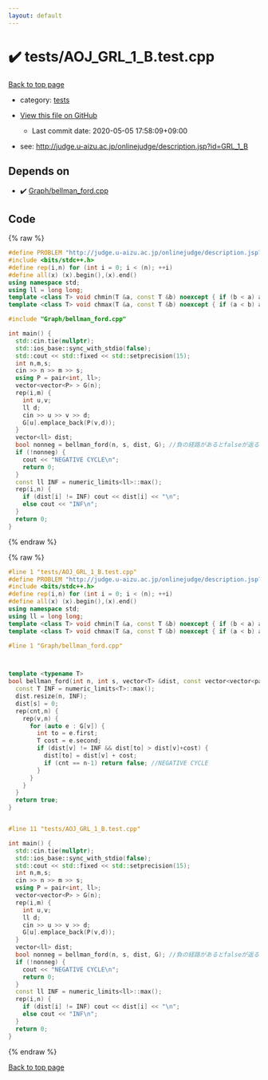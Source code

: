 ```yaml
---
layout: default
---
```


<!-- mathjax config similar to math.stackexchange -->
<script type="text/javascript" async
  src="https://cdnjs.cloudflare.com/ajax/libs/mathjax/2.7.5/MathJax.js?config=TeX-MML-AM_CHTML">
</script>
<script type="text/x-mathjax-config">
  MathJax.Hub.Config({
    TeX: { equationNumbers: { autoNumber: "AMS" }},
    tex2jax: {
      inlineMath: [ ['$','$'] ],
      processEscapes: true
    },
    "HTML-CSS": { matchFontHeight: false },
    displayAlign: "left",
    displayIndent: "2em"
  });
</script>

<script type="text/javascript" src="https://cdnjs.cloudflare.com/ajax/libs/jquery/3.4.1/jquery.min.js"></script>
<script src="https://cdn.jsdelivr.net/npm/jquery-balloon-js@1.1.2/jquery.balloon.min.js" integrity="sha256-ZEYs9VrgAeNuPvs15E39OsyOJaIkXEEt10fzxJ20+2I=" crossorigin="anonymous"></script>
<script type="text/javascript" src="../../assets/js/copy-button.js"></script>
<link rel="stylesheet" href="../../assets/css/copy-button.css" />


# :heavy_check_mark: tests/AOJ_GRL_1_B.test.cpp

<a href="../../index.html">Back to top page</a>

* category: <a href="../../index.html#b61a6d542f9036550ba9c401c80f00ef">tests</a>
* <a href="{{ site.github.repository_url }}/blob/master/tests/AOJ_GRL_1_B.test.cpp">View this file on GitHub</a>
    - Last commit date: 2020-05-05 17:58:09+09:00


* see: <a href="http://judge.u-aizu.ac.jp/onlinejudge/description.jsp?id=GRL_1_B">http://judge.u-aizu.ac.jp/onlinejudge/description.jsp?id=GRL_1_B</a>


## Depends on

* :heavy_check_mark: <a href="../../library/Graph/bellman_ford.cpp.html">Graph/bellman_ford.cpp</a>


## Code

<a id="unbundled"></a>
{% raw %}
```cpp
#define PROBLEM "http://judge.u-aizu.ac.jp/onlinejudge/description.jsp?id=GRL_1_B"
#include <bits/stdc++.h>
#define rep(i,n) for (int i = 0; i < (n); ++i)
#define all(x) (x).begin(),(x).end()
using namespace std;
using ll = long long;
template <class T> void chmin(T &a, const T &b) noexcept { if (b < a) a = b; }
template <class T> void chmax(T &a, const T &b) noexcept { if (a < b) a = b; }

#include "Graph/bellman_ford.cpp"

int main() {
  std::cin.tie(nullptr);
  std::ios_base::sync_with_stdio(false);
  std::cout << std::fixed << std::setprecision(15);
  int n,m,s;
  cin >> n >> m >> s;
  using P = pair<int, ll>;
  vector<vector<P> > G(n);
  rep(i,m) {
    int u,v;
    ll d;
    cin >> u >> v >> d;
    G[u].emplace_back(P(v,d));
  }
  vector<ll> dist;
  bool nonneg = bellman_ford(n, s, dist, G); //負の経路があるとfalseが返る
  if (!nonneg) {
    cout << "NEGATIVE CYCLE\n";
    return 0;
  }
  const ll INF = numeric_limits<ll>::max();
  rep(i,n) {
    if (dist[i] != INF) cout << dist[i] << "\n";
    else cout << "INF\n";
  }
  return 0;
}
```
{% endraw %}

<a id="bundled"></a>
{% raw %}
```cpp
#line 1 "tests/AOJ_GRL_1_B.test.cpp"
#define PROBLEM "http://judge.u-aizu.ac.jp/onlinejudge/description.jsp?id=GRL_1_B"
#include <bits/stdc++.h>
#define rep(i,n) for (int i = 0; i < (n); ++i)
#define all(x) (x).begin(),(x).end()
using namespace std;
using ll = long long;
template <class T> void chmin(T &a, const T &b) noexcept { if (b < a) a = b; }
template <class T> void chmax(T &a, const T &b) noexcept { if (a < b) a = b; }

#line 1 "Graph/bellman_ford.cpp"



template <typename T>
bool bellman_ford(int n, int s, vector<T> &dist, const vector<vector<pair<int,T> > > &G) {
  const T INF = numeric_limits<T>::max();
  dist.resize(n, INF);
  dist[s] = 0;
  rep(cnt,n) {
    rep(v,n) {
      for (auto e : G[v]) {
        int to = e.first;
        T cost = e.second;
        if (dist[v] != INF && dist[to] > dist[v]+cost) {
          dist[to] = dist[v] + cost;
          if (cnt == n-1) return false; //NEGATIVE CYCLE
        }
      }
    }
  }
  return true;
}


#line 11 "tests/AOJ_GRL_1_B.test.cpp"

int main() {
  std::cin.tie(nullptr);
  std::ios_base::sync_with_stdio(false);
  std::cout << std::fixed << std::setprecision(15);
  int n,m,s;
  cin >> n >> m >> s;
  using P = pair<int, ll>;
  vector<vector<P> > G(n);
  rep(i,m) {
    int u,v;
    ll d;
    cin >> u >> v >> d;
    G[u].emplace_back(P(v,d));
  }
  vector<ll> dist;
  bool nonneg = bellman_ford(n, s, dist, G); //負の経路があるとfalseが返る
  if (!nonneg) {
    cout << "NEGATIVE CYCLE\n";
    return 0;
  }
  const ll INF = numeric_limits<ll>::max();
  rep(i,n) {
    if (dist[i] != INF) cout << dist[i] << "\n";
    else cout << "INF\n";
  }
  return 0;
}

```
{% endraw %}

<a href="../../index.html">Back to top page</a>

